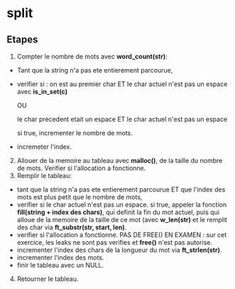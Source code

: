 # split
## Etapes
1. Compter le nombre de mots avec **word_count(str)**:
  - Tant que la string n'a pas ete entierement parcourue,
  - verifier si : 
      on est au premier char ET le char actuel n'est pas un espace avec **is_in_set(c)**
      
      OU

      le char precedent etait un espace ET le char actuel n'est pas un espace

      si true, incrementer le nombre de mots.
  - incremeter l'index.
2. Allouer de la memoire au tableau avec **malloc()**, de la taille du nombre de mots. Verifier si l'allocation a fonctionne.
3. Remplir le tableau:
  - tant que la string n'a pas ete entierement parcourue ET que l'index des mots est plus petit que le nombre de mots,
  - verifier si le char actuel n'est pas un espace.
    si true, appeler la fonction **fill(string + index des chars)**, qui definit la fin du mot actuel, puis qui alloue de la memoire de la taille de ce mot (avec **w_len(str)** et le remplit des char via **ft_substr(str, start, len)**.
  - verifier si l'allocation a fonctionne. PAS DE FREE() EN EXAMEN : sur cet exercice, les leaks ne sont pas verifies et **free()** n'est pas autorise.
  - incrementer l'index des chars de la longueur du mot via **ft_strlen(str)**.
  - incrementer l'index des mots.
  - finir le tableau avec un NULL.
4. Retourner le tableau.

